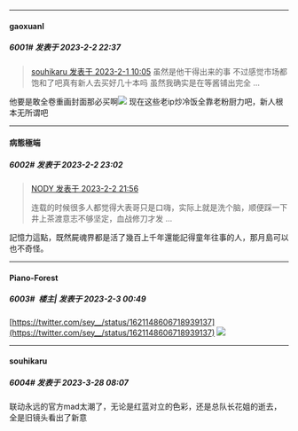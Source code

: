 *****

####  gaoxuanl  
##### 6001#       发表于 2023-2-2 22:37

<blockquote><a href="httphttps://bbs.saraba1st.com/2b/forum.php?mod=redirect&amp;goto=findpost&amp;pid=59564826&amp;ptid=2035792" target="_blank">souhikaru 发表于 2023-2-1 10:05</a>
虽然是他干得出来的事
不过感觉市场都饱和了吧真有新人去买好几十本吗
虽然我确实是在等酱铺出完全 ...</blockquote>
他要是敢全卷重画封面那必买啊<img src="https://static.saraba1st.com/image/smiley/face2017/065.png" referrerpolicy="no-referrer">
现在这些老ip炒冷饭全靠老粉厨力吧，新人根本无所谓吧


*****

####  病態極端  
##### 6002#       发表于 2023-2-2 23:02

<blockquote><a href="httphttps://bbs.saraba1st.com/2b/forum.php?mod=redirect&amp;goto=findpost&amp;pid=59587364&amp;ptid=2035792" target="_blank">NODY 发表于 2023-2-2 21:56</a>

连载的时候很多人都觉得大表哥只是口嗨，实际上就是洗个脑，顺便踩一下井上茶渡意志不够坚定，血战修刀才发 ...</blockquote>
記憶力這點，既然屍魂界都是活了幾百上千年還能記得童年往事的人，那月島可以也不奇怪。


*****

####  Piano-Forest  
##### 6003#         楼主| 发表于 2023-2-3 00:49

[https://twitter.com/sey__/status/1621148606718939137](https://twitter.com/sey__/status/1621148606718939137)
<img src="https://p.sda1.dev/9/ad5145df9e9c0d4268ae5323e0f17d42/20230203_004855.jpg" referrerpolicy="no-referrer">

*****

####  souhikaru  
##### 6004#       发表于 2023-3-28 08:07

联动永远的官方mad太潮了，无论是红蓝对立的色彩，还是总队长花姐的逝去，全是旧镜头看出了新意

